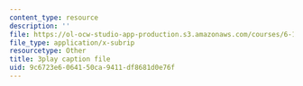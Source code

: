 ```yaml
---
content_type: resource
description: ''
file: https://ol-ocw-studio-app-production.s3.amazonaws.com/courses/6-189-multicore-programming-primer-january-iap-2007/9c6723e6064150ca9411df8681d0e76f_vhIwuNJzVG4.vtt
file_type: application/x-subrip
resourcetype: Other
title: 3play caption file
uid: 9c6723e6-0641-50ca-9411-df8681d0e76f
---
```


